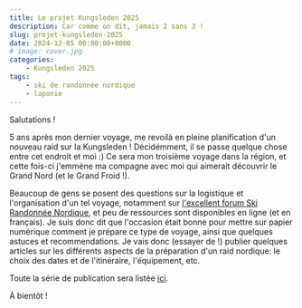 ```yaml
---
title: Le projet Kungsleden 2025
description: Car comme on dit, jamais 2 sans 3 !
slug: projet-kungsleden-2025
date: 2024-12-05 00:00:00+0000
# image: cover.jpg
categories:
    - Kungsleden 2025
tags:
    - ski de randonnée nordique
    - laponie
---
```


Salutations !

5 ans après mon dernier voyage, me revoilà en pleine planification d'un nouveau raid sur la Kungsleden ! Décidémment, il se passe quelque chose entre cet endroit et moi :) Ce sera mon troisième voyage dans la région, et cette fois-ci j'emmène ma compagne avec moi qui aimerait découvrir le Grand Nord (et le Grand Froid !).

Beaucoup de gens se posent des questions sur la logistique et l'organisation d'un tel voyage, notamment sur [l'excellent forum Ski Randonnée Nordique](https://forum.skirandonneenordique.com/), et peu de ressources sont disponibles en ligne (et en français). Je suis donc dit que l'occasion était bonne pour mettre sur papier numérique comment je prépare ce type de voyage, ainsi que quelques astuces et recommendations. Je vais donc (essayer de !) publier quelques articles sur les différents aspects de la préparation d'un raid nordique: le choix des dates et de l'itinéraire, l'équipement, etc. 

Toute la série de publication sera listée [ici](/categories/kungsleden-2025/).

À bientôt !